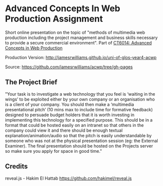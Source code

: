 # Advanced Concepts In Web Production Assignment

Short online presentation on the topic of "methods of multimedia web production including the project management and business skills necessary to provide a secure commercial environment". Part of [CT6014: Advanced Concepts in Web Production](http://www.glos.ac.uk/courses/descriptors/pages/ct6014-advanced-concepts-in-web-production.aspx)

Production Version: http://jamesrwilliams.github.io/uni-of-glos-year4-acwp

Source: https://github.com/jamesrwilliams/acwp/tree/gh-pages

## The Project Brief

"Your task is to investigate a web technology that you feel is ‘waiting in the wings’ to be exploited either by your own company or an organisation who is a client of your company. You should then make a ‘multimedia presentational pitch’ (10 mins max to include time for formative feedback) designed to persuade budget holders that it is worth investing in implementing this technology for a specified purpose. This should be in a format that could be hosted easily on an intranet so that others in the company could view it and there should be enough textual explanation/animation/audio so that the pitch is easily understandable by someone who was not at the physical presentation session (eg: the External Examiner). The final presentation should be hosted on the Projects server so make sure you apply for space in good time."

## Credits

reveal.js - Hakim El Hattab https://github.com/hakimel/reveal.js
